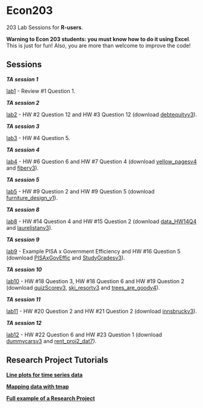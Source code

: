 # Econ203
203 Lab Sessions for **R-users**.

**Warning to Econ 203 students: you must know how to do it using Excel**. This is just for fun! Also, you are more than welcome to improve the code!

## Sessions


***TA session 1***

[lab1](https://guerramarcelino.github.io/Econ203/lab1) - Review #1 Question 1.

***TA session 2***

[lab2](https://guerramarcelino.github.io/Econ203/lab2) - HW #2 Question 12 and HW #3 Question 12  (download [debtequityv3](https://github.com/guerramarcelino/Econ203/blob/master/data/debtequityv3.xls?raw=true)).

***TA session 3***

[lab3](https://guerramarcelino.github.io/Econ203/lab3) - HW #4 Question 5.

***TA session 4***

[lab4](https://guerramarcelino.github.io/Econ203/lab4) - HW #6 Question 6 and HW #7 Question 4 (download [yellow_pagesv4](https://github.com/guerramarcelino/Econ203/blob/master/data/yellow_pagesv4.xls?raw=true) and [fiberv3](https://github.com/guerramarcelino/Econ203/blob/master/data/fiberv3.xls?raw=true)).

***TA session 5***

[lab5](https://guerramarcelino.github.io/Econ203/lab5) - HW #9 Question 2 and HW #9 Question 5 (download [furniture_design_v1](https://github.com/guerramarcelino/Econ203/blob/master/data/furniture_design_v1.xlsx?raw=true)).

***TA session 8***

[lab8](https://guerramarcelino.github.io/Econ203/lab8) - HW #14 Question 4 and HW #15 Question 2 (download [data_HW14Q4](https://github.com/guerramarcelino/Econ203/blob/master/data/data_HW14Q4.xlsx?raw=true) and [laurelistanv3](https://github.com/guerramarcelino/Econ203/blob/master/data/laurelistanv3.xls?raw=true)).

***TA session 9***

[lab9](https://guerramarcelino.github.io/Econ203/lab9) - Example PISA x Government Efficiency and HW #16 Question 5 (download [PISAxGovEffic](https://github.com/guerramarcelino/Econ203/blob/master/data/PISAxGovEfic.xlsx?raw=true) and [StudyGradesv3](https://github.com/guerramarcelino/Econ203/blob/master/data/StudyGradesv3.xls?raw=true)).

***TA session 10***

[lab10](https://guerramarcelino.github.io/Econ203/lab10) - HW #18 Question 3, HW #18 Question 6 and HW #19 Question 2 (download [quizScorev3](https://github.com/guerramarcelino/Econ203/blob/master/data/quizScorev3.xls?raw=true), [ski_resortv3](https://github.com/guerramarcelino/Econ203/blob/master/data/ski_resortv3.xls?raw=true) and	[trees_are_goodv4](https://github.com/guerramarcelino/Econ203/blob/master/data/trees_are_goodv4.xls?raw=true)).

***TA session 11***

[lab11](https://guerramarcelino.github.io/Econ203/lab11) - HW #20 Question 2 and HW #21 Question 2 (download [innsbruckv3](https://github.com/guerramarcelino/Econ203/blob/master/data/innsbruckv3.xls?raw=true)).

***TA session 12***

[lab12](https://guerramarcelino.github.io/Econ203/lab12) - HW #22 Question 6 and HW #23 Question 1 (download [dummycarsv3](https://github.com/guerramarcelino/Econ203/blob/master/data/dummycarsv3.xls?raw=true) and [rent_proj2_dat7](https://github.com/guerramarcelino/Econ203/blob/master/data/rent_proj2_dat7.xls?raw=true)).

## Research Project Tutorials

[**Line plots for time series data**](https://guerramarcelino.github.io/lineplot/)

[**Mapping data with tmap**](https://guerramarcelino.github.io/mapping/)

[**Full example of a Research Project**](https://guerramarcelino.github.io/project/)
